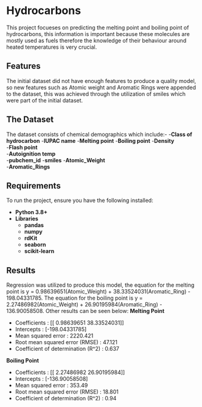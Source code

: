 # Hydrocarbons
This project focueses on predicting the melting point and boiling point of hydrocarbons, this information
is important because these molecules are mostly used as fuels therefore the knowledge of their behaviour 
around heated temperatures is very crucial. 

## Features
The initial dataset did not have enough features to produce a quality model, so new features such as Atomic weight
and Aromatic Rings were appended to the dataset, this was achieved through the utilization of smiles which were part
of the initial dataset. 

## The Dataset
The dataset consists of chemical demographics which include:-
-**Class of hydrocarbon**
-**IUPAC name**
-**Melting point**
-**Boiling point**
-**Density**	
-**Flash point**	
-**Autoignition temp**	
-**pubchem_id**	
-**smiles**	
-**Atomic_Weight**	
-**Aromatic_Rings**

## Requirements
To run the project, ensure you have the following installed:

- **Python 3.8+**
- **Libraries**
  - **pandas**
  - **numpy**
  - **rdKit**
  - **seaborn**
  - **scikit-learn**

## Results
Regression was utilized to produce this model, the equation for the melting point is y = 0.98639651(Atomic_Weight) + 38.33524031(Aromatic_Ring) - 198.04331785.
The equation for the boiling point is y = 2.27486982(Atomic_Weight) + 26.90195984(Aromatic_Ring) - 136.90058508. Other results can be seen below:
**Melting Point**
- Coefficients                      	: [[ 0.98639651 38.33524031]]
- Intercepts                        	: [-198.04331785]
- Mean squared error                	: 2220.421
- Root mean squared error (RMSE)    	: 47.121
- Coefficient of determination (R^2)	: 0.637

**Boiling Point**
- Coefficients                      	: [[ 2.27486982 26.90195984]]
- Intercepts                        	: [-136.90058508]
- Mean squared error                	: 353.49
- Root mean squared error (RMSE)    	: 18.801
- Coefficient of determination (R^2)	: 0.94
